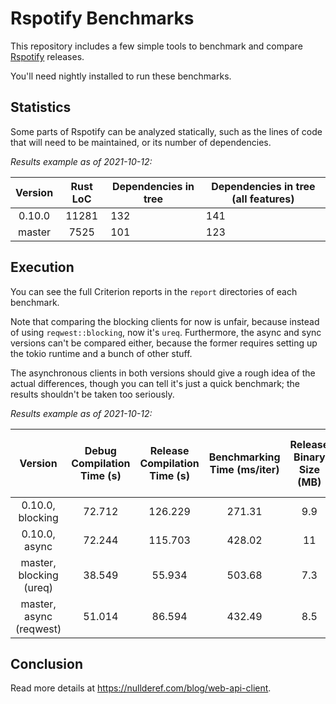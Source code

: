 # Rspotify Benchmarks

This repository includes a few simple tools to benchmark and compare
[Rspotify](https://github.com/ramsayleung/rspotify) releases.

You'll need nightly installed to run these benchmarks.

## Statistics

Some parts of Rspotify can be analyzed statically, such as the lines of code
that will need to be maintained, or its number of dependencies.

*Results example as of 2021-10-12:*

| Version | Rust LoC | Dependencies in tree | Dependencies in tree (all features) |
|:-------:|:--------:|----------------------|-------------------------------------|
| 0.10.0  |   11281  | 132                  | 141                                 |
| master  |   7525   | 101                  | 123                                 |

## Execution

You can see the full Criterion reports in the `report` directories of each
benchmark.

Note that comparing the blocking clients for now is unfair, because instead of
using `reqwest::blocking`, now it's `ureq`. Furthermore, the async and sync
versions can't be compared either, because the former requires setting up the
tokio runtime and a bunch of other stuff.

The asynchronous clients in both versions should give a rough idea of the actual
differences, though you can tell it's just a quick benchmark; the results
shouldn't be taken too seriously.

*Results example as of 2021-10-12:*

|         Version         | Debug Compilation Time (s) | Release Compilation Time (s) | Benchmarking Time (ms/iter) | Release Binary Size (MB) | Release Stripped Binary Size (MB) |
|:-----------------------:|:--------------------------:|:----------------------------:|:---------------------------:|:------------------------:|:---------------------------------:|
| 0.10.0, blocking        |           72.712           |            126.229           |            271.31           |            9.9           |                4.9                |
| 0.10.0, async           |           72.244           |            115.703           |            428.02           |            11            |                5.2                |
| master, blocking (ureq) |           38.549           |            55.934            |            503.68           |            7.3           |                2.6                |
| master, async (reqwest) |           51.014           |            86.594            |            432.49           |            8.5           |                4.0                |

## Conclusion

Read more details at https://nullderef.com/blog/web-api-client.

